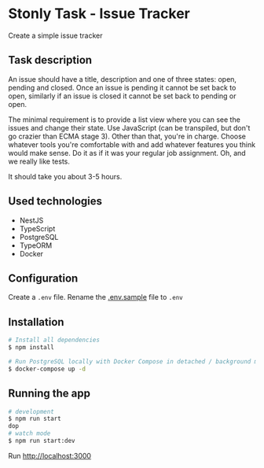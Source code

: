 # Stonly Task - Issue Tracker

Create a simple issue tracker

## Task description

An issue should have a title, description and one of three states: open, pending and closed. Once an
issue is pending it cannot be set back to open, similarly if an issue is closed it cannot be set back to
pending or open.

The minimal requirement is to provide a list view where you can see the issues and change their
state. Use JavaScript (can be transpiled, but don't go crazier than ECMA stage 3). Other than that,
you're in charge. Choose whatever tools you're comfortable with and add whatever features you
think would make sense. Do it as if it was your regular job assignment. Oh, and we really like tests.

It should take you about 3-5 hours.

## Used technologies
- NestJS
- TypeScript
- PostgreSQL
- TypeORM
- Docker

## Configuration

Create a `.env` file. Rename the [.env.sample](.env.sample) file to `.env`

## Installation

```bash
# Install all dependencies
$ npm install

# Run PostgreSQL locally with Docker Compose in detached / background mode
$ docker-compose up -d
```

## Running the app

```bash
# development
$ npm run start
dop
# watch mode
$ npm run start:dev
```

Run [http://localhost:3000](http://localhost:3000)
